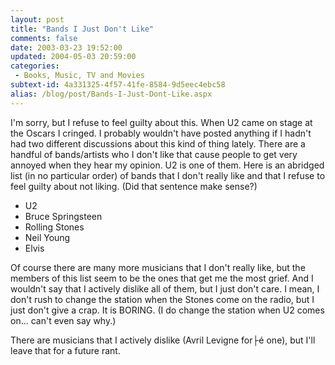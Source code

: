 ```yaml
---
layout: post
title: "Bands I Just Don't Like"
comments: false
date: 2003-03-23 19:52:00
updated: 2004-05-03 20:59:00
categories:
 - Books, Music, TV and Movies
subtext-id: 4a331325-4f57-41fe-8584-9d5eec4ebc58
alias: /blog/post/Bands-I-Just-Dont-Like.aspx
---
```



I'm sorry, but I refuse to feel guilty about this. When U2 came on stage at the Oscars I cringed. I probably wouldn't have posted anything if I hadn't had two different discussions about this kind of thing lately. There are a handful of bands/artists who I don't like that cause people to get very annoyed when they hear my opinion. U2 is one of them. Here is an abridged list (in no particular order) of bands that I don't really like and that I refuse to feel guilty about not liking. (Did that sentence make sense?)

  * U2
  * Bruce Springsteen
  * Rolling Stones
  * Neil Young
  * Elvis

Of course there are many more musicians that I don't really like, but the members of this list seem to be the ones that get me the most grief. And I wouldn't say that I actively dislike all of them, but I just don't care. I mean, I don't rush to change the station when the Stones come on the radio, but I just don't give a crap. It is BORING. (I do change the station when U2 comes on... can't even say why.)

There are musicians that I actively dislike (Avril Levigne for├é one), but I'll leave that for a future rant.
